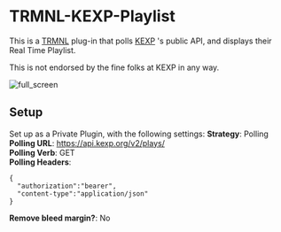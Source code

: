 # TRMNL-KEXP-Playlist

This is a [TRMNL](https://usetrmnl.com/) plug-in that polls [KEXP](https://kexp.org)
's public API, and displays their Real Time Playlist.

This is not endorsed by the fine folks at KEXP in any way. 

![full_screen](https://github.com/user-attachments/assets/9959d8a8-4451-4361-bac1-bef1f6110bc5)

## Setup

Set up as a Private Plugin, with the following settings: 
**Strategy**: Polling\
**Polling URL**: https://api.kexp.org/v2/plays/ \
**Polling Verb**: GET\
**Polling Headers**:
```
{
  "authorization":"bearer",
  "content-type":"application/json"
}
```
**Remove bleed margin?**: No